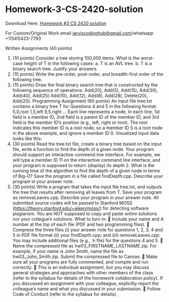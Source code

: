 # Homework-3-CS-2420-solution

Download Here: [Homework #3 CS 2420 solution](https://jarviscodinghub.com/assignment/homework-3-cs-2420-solution/)

For Custom/Original Work email jarviscodinghub@gmail.com/whatsapp +1(541)423-7793

Written Assignments (40 points)
1. (10 points) Consider a tree storing 100,000 items. What is the worst-case height of T in the following cases:
a. T is an AVL tree.
b. T is a binary search tree.
Justify your answers.
2. (15 points) Write the pre-order, post-order, and breadth-first order of the following tree.
3. (15 points) Draw the final binary search tree that is constructed by the following sequence of operations:
Add(20), Add(5), Add(15), Add(30), Add(40), Add(25) Add(10), Add(12), Add(8), Add(28), Delete(20),
Add(20).
Programming Assignment (60 points)
An input file tree.txt contains a binary tree T for Questions 4 and 5 in the following format:
5,0,root
1,5,left
9,5,right
…
Each line represents a node, In each line, 1st field is a member ID, 2nd field is a parent ID of the member ID,
and 3rd field is the member ID’s position (e.g., left, right or root). The root indicates this member ID is a root
node, so a member ID 5 is a root node in the above example, and ignore a member ID 0.
Visualized input data looks like this:
4. (30 points) Read the tree.txt file, create a binary tree based on the input file, write a function to find the depth
of a given node. Your program should support an interactive commend line interface. For example, we will type
a member ID 11 on the interactive command line interface, and your program is supposed to return (display) its
depth 2. What is the running time of the algorithm to find the depth of a given node in terms of Big-O? Save the
program in a file called findDepth.cpp. Describe your program in your answer note.
5. (30 points) Write a program that takes the input file tree.txt, and outputs the tree that results after removing
all leaves from T. Save your program as removeLeaves.cpp. Describe your program in your answer note.
All submitted source codes will be passed to Stanford MOSS (https://theory.stanford.edu/~aiken/moss/) for
detecting software plagiarism. You are NOT supposed to copy and paste online solutions nor your collegue’s
solutions.
What to turn in:
 Include your name and A number at the top of each file (PDF and two programming files).
 Compress the three files (i) your answer note for questions 1, 2, 3, 4 and 5 in PDF file format (ii) your
findDepth.cpp; and (iii) removeLeaves.cpp. You may include additional files (e.g., .h file) for the
questions 4 and 5.
 Name the compressed file as hw03_FIRSTNAME_LASTNAME.zip. For example, if your name is
John Smith, name the file as hw03_John_Smith.zip. Submit the compressed file to Canvas.
 Make sure all your programs are fully commented, and compile and run correctly.
 This is an individual assignment, but you may discuss general strategies and approaches with
other members of the class (refer to the syllabus for details of the homework collaboration
policy). If you discussed an assignment with your colleague, explicitly report the colleague’s name and
what you discussed in your submission.
 Follow Code of Conduct (refer to the syllabus for details).
